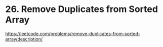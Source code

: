 # 26. Remove Duplicates from Sorted Array

https://leetcode.com/problems/remove-duplicates-from-sorted-array/description/
